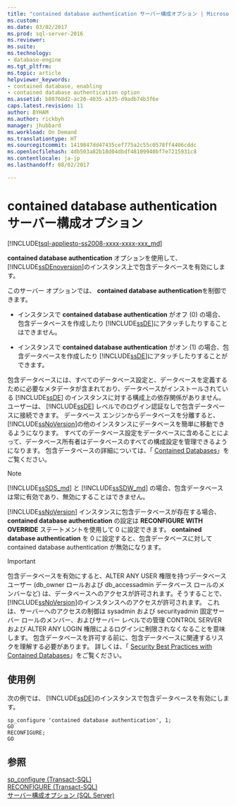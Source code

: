 ```yaml
---
title: "contained database authentication サーバー構成オプション | Microsoft Docs"
ms.custom: 
ms.date: 03/02/2017
ms.prod: sql-server-2016
ms.reviewer: 
ms.suite: 
ms.technology:
- database-engine
ms.tgt_pltfrm: 
ms.topic: article
helpviewer_keywords:
- contained database, enabling
- contained database authentication option
ms.assetid: b80768d2-ac20-4035-a335-d9adb74b3f6e
caps.latest.revision: 11
author: BYHAM
ms.author: rickbyh
manager: jhubbard
ms.workload: On Demand
ms.translationtype: HT
ms.sourcegitcommit: 1419847dd47435cef775a2c55c0578ff4406cddc
ms.openlocfilehash: 4db503a82b18d04dbdf48109940bf7e7215931c8
ms.contentlocale: ja-jp
ms.lasthandoff: 08/02/2017

---
```

# <a name="contained-database-authentication-server-configuration-option"></a>contained database authentication サーバー構成オプション
[!INCLUDE[tsql-appliesto-ss2008-xxxx-xxxx-xxx_md](../../includes/tsql-appliesto-ss2008-xxxx-xxxx-xxx-md.md)]

  **contained database authentication** オプションを使用して、 [!INCLUDE[ssDEnoversion](../../includes/ssdenoversion-md.md)]のインスタンス上で包含データベースを有効にします。  
  
 このサーバー オプションでは、 **contained database authentication**を制御できます。  
  
-   インスタンスで **contained database authentication** がオフ (0) の場合、包含データベースを作成したり [!INCLUDE[ssDE](../../includes/ssde-md.md)]にアタッチしたりすることはできません。  
  
-   インスタンスで **contained database authentication** がオン (1) の場合、包含データベースを作成したり [!INCLUDE[ssDE](../../includes/ssde-md.md)]にアタッチしたりすることができます。  
  
 包含データベースには、すべてのデータベース設定と、データベースを定義するために必要なメタデータが含まれており、データベースがインストールされている [!INCLUDE[ssDE](../../includes/ssde-md.md)] のインスタンスに対する構成上の依存関係がありません。 ユーザーは、 [!INCLUDE[ssDE](../../includes/ssde-md.md)] レベルでのログイン認証なしで包含データベースに接続できます。 データベース エンジンからデータベースを分離すると、 [!INCLUDE[ssNoVersion](../../includes/ssnoversion-md.md)]の他のインスタンスにデータベースを簡単に移動できるようになります。 すべてのデータベース設定をデータベースに含めることによって、データベース所有者はデータベースのすべての構成設定を管理できるようになります。 包含データベースの詳細については、「 [Contained Databases](../../relational-databases/databases/contained-databases.md)」をご覧ください。  

> [!NOTE]
> [!INCLUDE[ssSDS_md](../../includes/sssds-md.md)] と [!INCLUDE[ssSDW_md](../../includes/sssdw-md.md)] の場合、包含データベースは常に有効であり、無効にすることはできません。
  
 [!INCLUDE[ssNoVersion](../../includes/ssnoversion-md.md)] インスタンスに包含データベースが存在する場合、 **contained database authentication** の設定は **RECONFIGURE WITH OVERRIDE** ステートメントを使用して 0 に設定できます。 **contained database authentication** を 0 に設定すると、包含データベースに対して contained database authentication が無効になります。  
  
> [!IMPORTANT]  
>  包含データベースを有効にすると、ALTER ANY USER 権限を持つデータベース ユーザー (db_owner ロールおよび db_accessadmin データベース ロールのメンバーなど) は、データベースへのアクセスが許可されます。そうすることで、 [!INCLUDE[ssNoVersion](../../includes/ssnoversion-md.md)]のインスタンスへのアクセスが許可されます。 これは、サーバーへのアクセスの制御は sysadmin および securityadmin 固定サーバー ロールのメンバー、およびサーバー レベルでの管理 CONTROL SERVER および ALTER ANY LOGIN 権限によるログインに制限されなくなることを意味します。 包含データベースを許可する前に、包含データベースに関連するリスクを理解する必要があります。 詳しくは、「 [Security Best Practices with Contained Databases](../../relational-databases/databases/security-best-practices-with-contained-databases.md)」をご覧ください。  
  
## <a name="examples"></a>使用例  
 次の例では、 [!INCLUDE[ssDE](../../includes/ssde-md.md)]のインスタンスで包含データベースを有効にします。  
  
```tsql  
sp_configure 'contained database authentication', 1;  
GO  
RECONFIGURE;  
GO  
```  
  
## <a name="see-also"></a>参照  
 [sp_configure &#40;Transact-SQL&#41;](../../relational-databases/system-stored-procedures/sp-configure-transact-sql.md)   
 [RECONFIGURE &#40;Transact-SQL&#41;](../../t-sql/language-elements/reconfigure-transact-sql.md)   
 [サーバー構成オプション &#40;SQL Server&#41;](../../database-engine/configure-windows/server-configuration-options-sql-server.md)  
  
  

